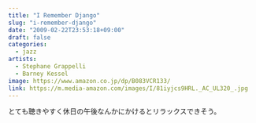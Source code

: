 ```yaml
---
title: "I Remember Django"
slug: "i-remember-django"
date: "2009-02-22T23:53:18+09:00"
draft: false
categories: 
  - jazz
artists:
  - Stephane Grappelli
  - Barney Kessel
image: https://www.amazon.co.jp/dp/B083VCR133/
link: https://m.media-amazon.com/images/I/81iyjcs9HRL._AC_UL320_.jpg
---
```

とても聴きやすく休日の午後なんかにかけるとリラックスできそう。
